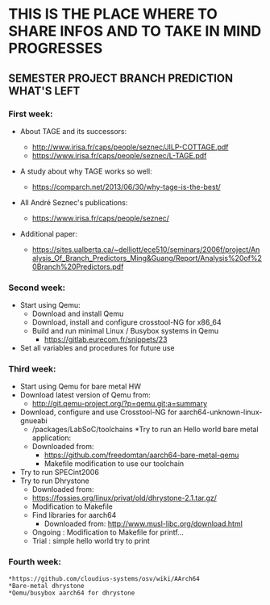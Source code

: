 # THIS IS THE PLACE WHERE TO SHARE INFOS AND TO TAKE IN MIND PROGRESSES

## SEMESTER PROJECT BRANCH PREDICTION WHAT'S LEFT

### First week:

 * About TAGE and its successors:

    * http://www.irisa.fr/caps/people/seznec/JILP-COTTAGE.pdf
    * https://www.irisa.fr/caps/people/seznec/L-TAGE.pdf

 * A study about why TAGE works so well:
    * https://comparch.net/2013/06/30/why-tage-is-the-best/

 * All André Seznec's publications:
    * https://www.irisa.fr/caps/people/seznec/

 * Additional paper:
    * https://sites.ualberta.ca/~delliott/ece510/seminars/2006f/project/Analysis_Of_Branch_Predictors_Ming&Guang/Report/Analysis%20of%20Branch%20Predictors.pdf

### Second week:
  * Start using Qemu:
    * Download and install Qemu
    * Download, install and configure crosstool-NG for x86_64
    * Build and run minimal Linux / Busybox systems in Qemu
      * https://gitlab.eurecom.fr/snippets/23
  * Set all variables and procedures for future use

### Third week:
  * Start using Qemu for bare metal HW
  * Download latest version of Qemu from:
    * http://git.qemu-project.org/?p=qemu.git;a=summary
  * Download, configure and use Crosstool-NG for aarch64-unknown-linux-gnueabi
    * /packages/LabSoC/toolchains
  *Try to run an Hello world bare metal application:
    * Downloaded from:
      * https://github.com/freedomtan/aarch64-bare-metal-qemu
      * Makefile modification to use our toolchain
  * Try to run SPECint2006
  * Try to run Dhrystone
    * Downloaded from:
     * https://fossies.org/linux/privat/old/dhrystone-2.1.tar.gz/
     * Modification to Makefile
     * Find libraries for aarch64
        * Downloaded from: http://www.musl-libc.org/download.html
     * Ongoing : Modification to Makefile for printf...
      * Trial : simple hello world try to print 
### Fourth week:
    *https://github.com/cloudius-systems/osv/wiki/AArch64
    *Bare-metal dhrystone
    *Qemu/busybox aarch64 for dhrystone
